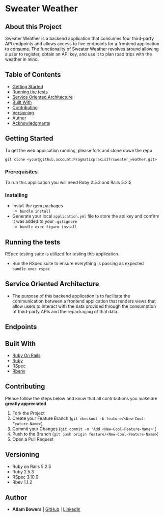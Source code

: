 # Sweater Weather

## About this Project
Sweater Weather is a backend application that consumes four third-party API endpoints and allows access to five endpoints for a frontend application to consume.  The functionality of Sweater Weather revolves around allowing a user to register, obtain an API key, and use it to plan road trips with the weather in mind.  

## Table of Contents 

  - [Getting Started](#getting-started)
  - [Running the tests](#running-the-tests)
  - [Service Oriented Architecture](#service-oriented-architecture)
  - [Built With](#built-with)
  - [Contributing](#contributing)
  - [Versioning](#versioning)
  - [Author](#authors)
  - [Acknowledgments](#acknowledgments)

## Getting Started

To get the web application running, please fork and clone down the repo.


`git clone <your@github.account:Pragmaticpraxis37/sweater_weather.git>` 

### Prerequisites

To run this application you will need Ruby 2.5.3 and Rails 5.2.5

### Installing

- Install the gem packages  
  - `bundle install`
- Generate your local `application.yml` file to store the api key and confirm it was added to your `.gitignore`
  - `bundle exec figaro install`

## Running the tests
RSpec testing suite is utilized for testing this application.
- Run the RSpec suite to ensure everything is passing as expected  
`bundle exec rspec`

## Service Oriented Architecture
- The purpose of this backend application is to facilitate the communication between a frontend application that renders views that allow users to interact with the data provided through the consumption of third-party APIs and the repackaging of that data.  

## Endpoints



## Built With
- [Ruby On Rails](https://github.com/rails/rails)
- [Ruby](https://www.ruby-lang.org/en/)
- [RSpec](https://github.com/rspec/rspec)
- [Rbenv](https://github.com/rbenv/rbenv)

## Contributing
Please follow the steps below and know that all contributions you make are **greatly appreciated**.

1. Fork the Project
2. Create your Feature Branch (`git checkout -b feature/<New-Cool-Feature-Name>`)
3. Commit your Changes (`git commit -m 'Add <New-Cool-Feature-Name>'`)
4. Push to the Branch (`git push origin feature/<New-Cool-Feature-Name>`)
5. Open a Pull Request

## Versioning
- Ruby on Rails 5.2.5
- Ruby 2.5.3
- RSpec 3.10.0
- Rbev 1.1.2

## Author
- **Adam Bowers**
| [GitHub](https://github.com/Pragmaticpraxis37) |
  [LinkedIn](https://www.linkedin.com/in/adam-bowers-06a871209/)

